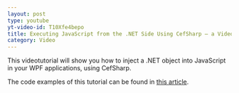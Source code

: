 ```yaml
---
layout: post
type: youtube
yt-video-id: T10Xfe4bepo
title: Executing JavaScript from the .NET Side Using CefSharp – a Videoguide
category: Video
---
```

This videotutorial will show you how to inject a .NET object into JavaScript in your WPF applications, using CefSharp.

The code examples of this tutorial can be found in [this article](http://www.cefsharptutorials.com/Injecting-NET-Object-into-JavaScript-in-CefSharp/).
